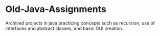 # Old-Java-Assignments
Archived projects in java practicing concepts such as recursion, use of interfaces and abstract classes, and basic GUI creation.
